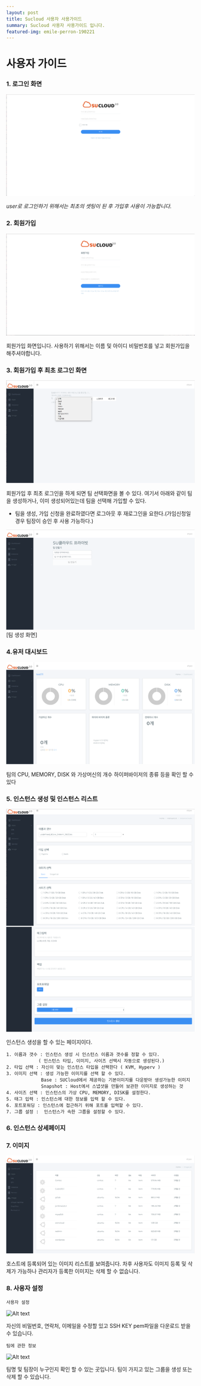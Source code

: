 ```yaml
---
layout: post
title: Sucloud 사용자 사용가이드
summary: Sucloud 사용자 사용가이드 입니다.
featured-img: emile-perron-190221
---
```



# 사용자 가이드
### 1. 로그인 화면

![Alt text](/assets/img/posts/user-login.png)

*user로 로그인하기 위해서는 최초의 셋팅이 된 후 가입후 사용이 가능합니다.*

### 2. 회원가입

![Alt text](/assets/img/posts/user-register.png)

회원가입 화면입니다. 사용하기 위해서는 이름 및 아이디 비밀번호를 넣고 회원가입을 해주셔야합니다.

### 3. 회원가입 후 최초 로그인 화면

![Alt text](/assets/img/posts/user-team-select.png)

회원가입 후 최초 로그인을 하게 되면 팀 선택화면을 볼 수 있다. 여기서 아래와 같이 팀을 생성하거나, 이미 생성되어있는데 팀을 선택해 가입할 수 있다.
* 팀을 생성, 가입 신청을 완료하였다면 로그아웃 후 재로그인을 요한다.(가임신청일 경우 팀장이 승인 후 사용 가능하다.)

![Alt text](/assets/img/posts/user-team-create.png)
[팀 생성 화면]

### 4.유저 대시보드

![Alt text](/assets/img/posts/user-dashboard.png)

팀의 CPU, MEMORY, DISK 와 가상머신의 개수 하이퍼바이저의 종류 등을 확인 할 수 있다

### 5. 인스턴스 생성 및 인스턴스 리스트

![Alt text](/assets/img/posts/user-instance-create.png)
![Alt text](/assets/img/posts/user-instance-create2.png)

인스턴스 생성을 할 수 있는 페이지이다.
```
1. 이름과 갯수 : 인스턴스 생성 시 인스턴스 이름과 갯수를 정할 수 있다. 
            ( 인스턴스 타입, 이미지, 사이즈 선택시 자동으로 생성된다.)
2. 타입 선택 : 자신이 맞는 인스턴스 타입을 선택한다 ( KVM, Hyperv )
3. 이미지 선택 : 생성 가능한 이미지를 선택 할 수 있다. 
             Base : SUCloud에서 제공하는 기본이미지를 다운받아 생성가능한 이미지
             Snapshot : Host에서 스냅샷을 만들어 보관한 이미지로 생성하는 것
4. 사이즈 선택 : 인스턴스의 가상 CPU, MEMORY, DISK를 설정한다.
5. 태그 입력 : 인스턴스에 대한 정보를 입력 할 수 있다.
6. 포트포워딩 : 인스턴스에 접근하기 위해 포트를 입력할 수 있다.
7. 그룹 설정 :  인스턴스가 속한 그룹을 설정할 수 있다.

 ```

### 6. 인스턴스 상세페이지 



### 7. 이미지

![Alt text](/assets/img/posts/user-images.png)

호스트에 등록되어 있는 이미지 리스트를 보여줍니다. 
차후 사용자도 이미지 등록 및 삭제가 가능하나 관리자가 등록한 이미지는 삭제 할 수 없습니다.

### 8. 사용자 설정

``` 사용자 설정 ```

![Alt text](/assets/img/posts/user-usersetting.png)

자신의 비밀번호, 연락처, 이메일을 수정할 있고 SSH KEY pem파일을 다운로드 받을 수 있습니다.

``` 팀에 관한 정보 ```

![Alt text](/assets/img/posts/user-team.png)

팀명 및 팀장이 누구인지 확인 할 수 있는 곳입니다.
팀이 가지고 있는 그룹을 생성 또는 삭제 할 수 있습니다.
